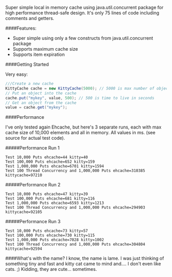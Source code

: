 Super simple local in memory cache using java.util.concurrent package for high performance thread-safe design.
It's only 75 lines of code including comments and getters.

####Features:
* Super simple using only a few constructs from java.util.concurrent package
* Supports maximum cache size
* Supports item expiration

####Getting Started

Very easy: <br/>

```java 
///Create a new cache 
KittyCache cache = new KittyCache(5000); // 5000 is max number of objects 
// Put an object into the cache 
cache.put("mykey", value, 500); // 500 is time to live in seconds 
// Get an object from the cache 
value = cache.get("mykey");
```

####Performance

I've only tested again Ehcache, but here's 3 separate runs, each with max cache size of 10,000 elements and all in memory. All values in ms. (see source for actual test code).

#####Performance Run 1
````
Test 10,000 Puts ehcache=44 kitty=40
Test 100,000 Puts ehcache=652 kitty=159
Test 1,000,000 Puts ehcache=6701 kitty=1594
Test 100 Thread Concurrency and 1,000,000 Puts ehcache=310385 kittycache=97210
````

#####Performance Run 2
```
Test 10,000 Puts ehcache=47 kitty=39
Test 100,000 Puts ehcache=681 kitty=116
Test 1,000,000 Puts ehcache=6593 kitty=1213
Test 100 Thread Concurrency and 1,000,000 Puts ehcache=294903 kittycache=92105
```

#####Performance Run 3
```
Test 10,000 Puts ehcache=73 kitty=57
Test 100,000 Puts ehcache=730 kitty=115
Test 1,000,000 Puts ehcache=7028 kitty=1002
Test 100 Thread Concurrency and 1,000,000 Puts ehcache=304804 kittycache=92594
```

####What's with the name?
I know, the name is lame. I was just thinking of something tiny and fast and kitty cat came to mind and.... I don't even like cats. ;) Kidding, they are cute... sometimes.
